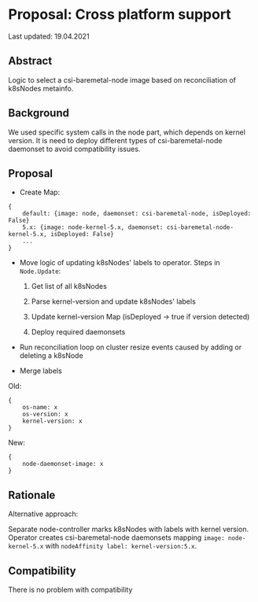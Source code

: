 # Proposal: Cross platform support

Last updated: 19.04.2021


## Abstract

Logic to select a csi-baremetal-node image based on reconciliation of k8sNodes metainfo.

## Background

We used specific system calls in the node part, which depends on kernel version. It is need to deploy different types of csi-baremetal-node daemonset to avoid compatibility issues.

## Proposal

- Create Map:

```
{
	default: {image: node, daemonset: csi-baremetal-node, isDeployed: False}
	5.x: {image: node-kernel-5.x, daemonset: csi-baremetal-node-kernel-5.x, isDeployed: False}
	...
}
```

- Move logic of updating k8sNodes' labels to operator. Steps in `Node.Update`:

	1. Get list of all k8sNodes

	2. Parse kernel-version and update k8sNodes' labels

	3. Update kernel-version Map (isDeployed -> true if version detected)

	4. Deploy required daemonsets

- Run reconciliation loop on cluster resize events caused by adding or deleting a k8sNode

- Merge labels

Old: 

```
{
	os-name: x
	os-version: x
	kernel-version: x
}
```

New:

```
{
	node-daemonset-image: x
}
```

## Rationale

Alternative approach:

Separate node-controller marks k8sNodes with labels with kernel version. Operator creates csi-baremetal-node daemonsets mapping `image: node-kernel-5.x` with `nodeAffinity label: kernel-version:5.x`.

## Compatibility

There is no problem with compatibility

